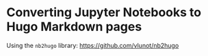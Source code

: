 # Converting Jupyter Notebooks to Hugo Markdown pages

Using the `nb2hugo` library: https://github.com/vlunot/nb2hugo